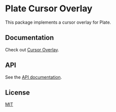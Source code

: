 # Plate Cursor Overlay

This package implements a cursor overlay for Plate.

## Documentation

Check out
[Cursor Overlay](https://plate.udecode.io/docs/components/cursor-overlay).

## API

See the [API documentation](https://plate-api.udecode.io/globals.html). 

## License

[MIT](../../../LICENSE)
